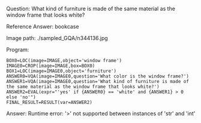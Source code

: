 Question: What kind of furniture is made of the same material as the window frame that looks white?

Reference Answer: bookcase

Image path: ./sampled_GQA/n344136.jpg

Program:

```
BOX0=LOC(image=IMAGE,object='window frame')
IMAGE0=CROP(image=IMAGE,box=BOX0)
BOX1=LOC(image=IMAGE0,object='furniture')
ANSWER0=VQA(image=IMAGE0,question='What color is the window frame?')
ANSWER1=VQA(image=IMAGE0,question='What kind of furniture is made of the same material as the window frame that looks white?')
ANSWER2=EVAL(expr="'yes' if {ANSWER0} == 'white' and {ANSWER1} > 0 else 'no'")
FINAL_RESULT=RESULT(var=ANSWER2)
```
Answer: Runtime error: '>' not supported between instances of 'str' and 'int'

